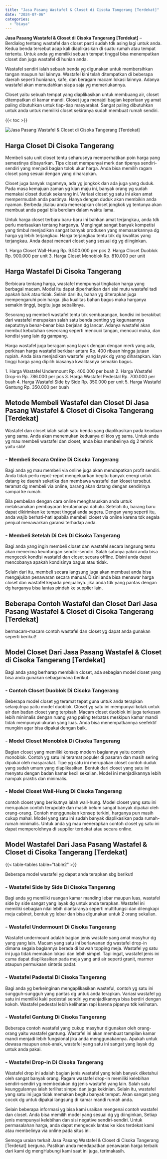 ```yaml
---
title: "Jasa Pasang Wastafel & Closet di Cisoka Tangerang [Terdekat]"
date: "2024-07-06"
categories: 
  - "biaya"
---
```


**Jasa Pasang Wastafel & Closet di Cisoka Tangerang \[Terdekat\]** – Berdialog tentang wastafel dan closet pasti sudah tdk asing lagi untuk anda. Kedua benda tersebut acap kali diaplikasikan di suatu rumah atau tempat tertentu. Untuk anda yg memiliki sebuah tempat tinggal bisa menempatkan closet dan juga wastafel di hunian anda.

Wastafel sendiri ialah sebuah benda yg digunakan untuk membersihkan tangan maupun hal lainnya. Wastafel kini telah ditempatkan di beberapa daerah seperti hunianan, kafe, dan beragam macam lokasi lainnya. Adanya wastafel akan memudahkan siapa saja yg memerlukannya.

Closet yaitu sebuah tempat yang diaplikasikan untuk membuang air, closet ditempatkan di kamar mandi. Closet juga menajdi bagian keperluan yg amat paling dibutuhkan untuk tiap-tiap masyarakat. Sangat paling dibutuhkan untuk anda untuk memiliki closet sekiranya sudah membuat rumah sendiri.

{{< toc >}}

![Jasa Pasang Wastafel & Closet di Cisoka Tangerang [Terdekat]](/images/wastafel-closet-murah53.png)

## Harga Closet Di Cisoka Tangerang

Membeli satu unit closet tentu seharusnya memperhatikan poin harga yang semestinya dibayarkan. Tips closet mempunyai merk dan tipenya sendiri-sendiri yang menjadi bagian tolok ukur harga. Anda bisa memilih ragam closet yang sesuai dengan yang diharapkan.

Closet juga banyak ragamnya, ada yg jongkok dan ada juga yang duduk. Pada masa kemajuan zaman yg kian maju ini, banyak orang yg sudah memakai closet duduk sekarang ini. Variasi closet yg satu ini akan amat mempermudah anda pastinya. Hanya dengan duduk akan membikin anda nyaman. Berbeda jikalau anda menerapkan closet jongkok yg tentunya akan membuat anda pegal bila berdiam dalam waktu lama.

Untuk harga closet terbaru baru-baru ini bahkan amat terjangkau, anda tdk perlu merisaukan tentang harganya. Mengingat sangat banyak kompetisi yang timbul menjadikan sangat banyak produsen yang memasarkannya dg harga yg lebih terjangkau. Harga terjangkau tentu tdk dg kwalitas yang terjangkau. Anda dapat mencari closet yang sesuai dg yg diinginkan.

1\. Harga Closet Wall-Hung Rp. 9.500.000 per pcs 2. Harga Closet Duoblok Rp. 900.000 per unit 3. Harga Closet Monoblok Rp. 810.000 per unit

## Harga Wastafel Di Cisoka Tangerang

Berbicara tentang harga, wastafel mempunyai tingkatan harga yang berbagai macam. Model itu dapat diperhatikan dari sisi mutu wastafel tadi apakah baik atau tidak. Selain dari itu, bahan yg diterapkan juga mempengaruhi poin harga. jika kualitas bahan bagus maka harganya semakin tinggi, begitu juga sebaliknya.

Sesorang yg membeli wastafel tentu tdk sembarangan, kondisi ini berakibat dari wastafel merupakan salah satu benda penting yg kegunaannya sepatutnya benar-benar bisa berjalan dg lancar. Adanya wastafel akan membut kebutuhan seseorang seperti mencuci tangan, mencuci muka, dan kondisi yang lain dg gampang.

Harga wastafel juga beragam yang layak dengan dengan merk yang ada, perkiraan harga wastafel berkisar antara Rp. 400 ribuan hingga jutaan rupiah. Anda bisa menjadikan wastafel yang layak dg yang diharapkan. kian tinggi harga yang dipilih biasanya kwalitasnya semakin bagus.

1\. Harga Wastafel Undermount Rp. 400.000 per buah 2. Harga Wastafel Drop-in Rp. 786.000 per pcs 3. Harga Wastafel Pedestal Rp. 700.000 per buah 4. Harga Wastafel Side by Side Rp. 350.000 per unit 5. Harga Wastafel Gantung Rp. 350.000 per buah

## Metode Membeli Wastafel dan Closet Di Jasa Pasang Wastafel & Closet di Cisoka Tangerang \[Terdekat\]

Wastafel dan closet ialah salah satu benda yang diaplikasikan pada keadaan yang sama. Anda akan menemukan keduanya di kios yg sama. Untuk anda yg mau membeli wastafel dan closet, anda bisa membelinya dg 2 tehnik yaitu sbb!

### \- Membeli Secara Online Di Cisoka Tangerang

Bagi anda yg mau membeli via online juga akan mendapatkan profit sendiri. Anda tidak perlu repot-repot mengeluarkan begitu banyak energi untuk datang ke daerah seketika dan membawa wastafel dan kloset tersebut. teramat dg membeli via online, barang akan datang dengan sendirinya sampai ke rumah.

Bila pembelian dengan cara online mengharuskan anda untuk melaksanakan pembayaran terutamanya dahulu. Setelah itu, barang baru dapat dikirimkan ke tempat tinggal anda segera. Dengan yang seperti itu, anda wajib berhati-hati apabila membeli closet via online karena tdk segala penjual menawarkan garansi terhadap anda.

### \- Membeli Setelah Di Cek Di Cisoka Tangerang

Bagi anda yang ingin membeli closet dan wastafel secara langsung tentu akan menerima keuntungan sendiri-sendiri. Salah satunya yakni anda bisa mengecek kondisi wastafel dan closet secara offline. Disini anda dapat mencobanya apakah kondisinya bagus atau tidak.

Selain dari itu, membeli secara langsung juga akan membuat anda bisa mengajukan penawaran secara manual. Disini anda bisa menawar harga closet dan wastafel kepada penjualnya. jika anda tdk yang pantas dengan dg harganya bisa lantas pindah ke supplier lain.

## Beberapa Contoh Wastafel dan Closet Dari Jasa Pasang Wastafel & Closet di Cisoka Tangerang \[Terdekat\]

bermacam-macam contoh wastafel dan closet yg dapat anda gunakan seperti berikut!

## Model Closet Dari Jasa Pasang Wastafel & Closet di Cisoka Tangerang \[Terdekat\]

Bagi anda yang berharap membikin closet, ada sebagian model closet yang bisa anda gunakan sebagaimana berikut:

### \- Contoh Closet Duoblok Di Cisoka Tangerang

Beberapa model closet yg teramat tepat guna untuk anda terapkan selanjutnya yaitu model duoblok. Closet yg satu ini mempunyai kotak untuk air dan badan closet yang terpisah. Macam closet duoblok ini juga terkesan lebih minimalis dengan ruang yang paling terbatas meskipun kamar mandi tidak mempunyai ukuran yang luas. Anda bisa menempatkannya seefektif mungkin agar bisa dipakai dengan baik.

### \- Model Closet Monoblok Di Cisoka Tangerang

Bagian closet yang memiliki konsep modern bagiannya yaitu contoh monoblok. Contoh yg satu ini teramat populer di pasaran dan masih sering dipakai oleh masyarakat. Tipe yg satu ini merupakan closet contoh duduk yang sudah umum yang diaplikasikan. Bentuk dari closet yang satu ini menyatu dengan badan kamar kecil sekalian. Model ini menjadikannya lebih nampak praktis dan minimalis.

### \- Model Closet Wall-Hung Di Cisoka Tangerang

contoh closet yang berikutnya ialah wall-hung. Model closet yang satu ini merupakan contoh terupdate dan masih belum sangat banyak dipakai oleh orang-orang. Contoh menggunakan konsep terkini, harganya pun masih cukup mahal. Model yang satu ini sudah banyak diaplikasikan pada rumah-rumah minimalis. Untuk anda yg mau menerapkan contoh closet yg satu ini dapat memperolehnya di supplier terdekat atau secara online.

## Model Wastafel Dari Jasa Pasang Wastafel & Closet di Cisoka Tangerang \[Terdekat\]

{{< table-tables table="table2" >}}

Beberapa model wastafel yg dapat anda terapkan sbg berikut!

### \- Wastafel Side by Side Di Cisoka Tangerang

Bagi anda yg memiliki ruangan kamar manding lebar maupun luas, wastafel side by side sangat yang layak dg untuk anda terapkan. Wastafel ini memiliki sebagian nilai lebih diantaranya seperti multifungsi dan dilengkapi meja cabinet, bentuk yg lebar dan bisa digunakan untuk 2 orang sekalian.

### \- Wastafel Undermount Di Cisoka Tangerang

Wastafel undermount adalah bagian jenis wastafe yang amat masyhur dg yang yang lain. Macam yang satu ini berlawanan dg wastafel drop-in dimana segala bagiannya berada di bawah topping meja. Wastafel yg satu ini juga tidak memakan lokasi dan lebih simpel. Tapi ingat, wastafel jenis ini cuma dapat diaplikasikan pada meja yang anti air seperti granit, marmer ataupun permukaan sintetis padat.

### \- Wastafel Padestal Di Cisoka Tangerang

Bagi anda yg berkeinginan mengaplikasikan wasteful, contoh yg satu ini sungguh-sungguh yang pantas dg untuk anda terapkan. Variasi wastafel yg satu ini memiliki kaki pedestal sendiri yg menjadikannya bisa berdiri dengan kokoh. Wastafel pedestal lebih kelihatan rapi karena pipanya tdk kelihatan.

### \- Wastafel Gantung Di Cisoka Tangerang

Beberapa contoh wastafel yang cukup masyhur digunakan oleh orang-orang yaitu wastafel gantung. Wastafel ini akan membuat tampilan kamar mandi menjadi lebih fungsional jika anda menggunakannya. Apakah untuk dewasa maupun anak-anak, wastafel yang satu ini sangat yang layak dg untuk anda pakai.

### \- Wastafel Drop-in Di Cisoka Tangerang

Wastafel drop ini adalah bagian jenis wastafel yang telah banyak diketahui oleh sangat banyak orang. Ragam wastafel drop-in memiliki kelebihan sendiri-sendiri yg membedakan dg jenis wastafel yang lain. Salah satu keunggulannya ialah terlihat simpel dan juga kekinian. Selain itu, wastafel yang satu ini juga tidak memakan begitu banyak tempat. Akan sangat yang cocok dg untuk dipakai langsung di kamar mandi rumah anda.

Selain beberapa informasi yg bisa kami uraikan mengenai contoh wastafel dan closet. Anda bisa memilih model yang sesuai dg yg diinginkan, Setiap jenis mempunyai kelebihan dan sisi negative sendiri-sendiri. Untuk permasalahan harga, anda dapat mengecek lantas ke kios terdekat kami atau membelinya via online pada situs ini.

Semoga uraian terkait Jasa Pasang Wastafel & Closet di Cisoka Tangerang \[Terdekat\] berguna. Pastikan anda mendapatkan penawaran harga terbaik dari kami dg mengHubungi kami saat ini juga, terimakasih.
